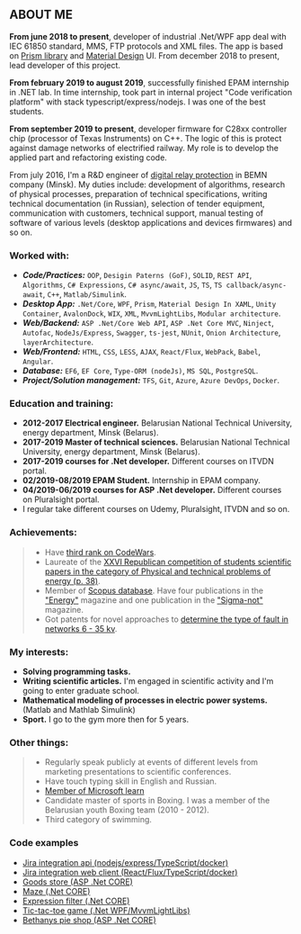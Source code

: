 ## ABOUT ME

**From june 2018 to present**, developer of industrial .Net/WPF app deal with IEC 61850 standard, MMS, FTP protocols and XML files. The app is based on [Prism library](http://prismlibrary.github.io/) and [Material Design](http://materialdesigninxaml.net/) UI. From december 2018 to present, lead developer of this project. 

**From february 2019 to august 2019**, successfully finished EPAM internship in .NET lab. In time internship, took part in internal project "Code verification platform" with stack typescript/express/nodejs. I was one of the best students.

**From september 2019 to present**, developer firmware for C28xx controller chip (processor of Texas Instruments) on C++. The logic of this is protect against damage networks of electrified railway. My role is to develop the applied part and refactoring existing code.

From july 2016, I'm a R&D engineer of [digital relay protection](https://en.wikipedia.org/wiki/Digital_protective_relay) in BEMN company (Minsk). My duties include: development of algorithms, research of physical processes, preparation of technical specifications, writing technical documentation (in Russian), selection of tender equipment, communication with customers, technical support, manual testing of software of various levels (desktop applications and devices firmwares) and so on.

### Worked with:
- ***Code/Practices:*** `OOP`, `Desigin Paterns (GoF)`, `SOLID`, `REST API`, `Algorithms`, `C# Expressions`, `C# async/await`, `JS`, `TS`, `TS callback/async-await`, `C++`, `Matlab/Simulink`.
- ***Desktop App:*** `.Net/Core`, `WPF`, `Prism`, `Material Design In XAML`, `Unity Container`, `AvalonDock`, `WIX`, `XML`, `MvvmLightLibs`, `Modular architecture`.
- ***Web/Backend:*** `ASP .Net/Core Web API`, `ASP .Net Core MVC`, `Ninject`, `Autofac`, `NodeJs/Express`, `Swagger`, `ts-jest`, `NUnit`, `Onion Architecture`, `layerArchitecture`.
- ***Web/Frontend:*** `HTML`, `CSS`, `LESS`, `AJAX`, `React/Flux`, `WebPack`, `Babel`, `Angular`.
- ***Database:*** `EF6`, `EF Core`, `Type-ORM (nodeJs)`, `MS SQL`, `PostgreSQL`.
- ***Project/Solution management:*** `TFS`, `Git`, `Azure`, `Azure DevOps`, `Docker`.


### Education and training:

- **2012-2017 Electrical engineer.** Belarusian National Technical University, energy department, Minsk (Belarus).
- **2017-2019 Master of technical sciences.** Belarusian National Technical University, energy department, Minsk (Belarus).
- **2017-2019 courses for .Net developer.** Different courses on ITVDN portal.
- **02/2019-08/2019 EPAM Student.** Internship in EPAM company.
- **04/2019-06/2019 courses for ASP .Net developer.** Different courses on Pluralsight portal. 
- I regular take different courses on Udemy, Pluralsight, ITVDN and so on.

### Achievements:

> - Have [third rank on CodeWars](https://www.codewars.com/users/VladKachenya/completed_solutions).
> - Laureate of the [XXVI Republican competition of students scientific papers in the category of Physical and technical problems of energy (p. 38)](http://www.sws.bsu.by/%D0%A0%D0%B5%D0%B7%D1%83%D0%BB%D1%8C%D1%82%D0%B0%D1%82%D1%8B%20%D0%BF%D0%BE%20%D0%B2%D1%83%D0%B7%D0%B0%D0%BC-%D1%81%D0%B5%D0%BA%D1%86-%D0%BA%D0%B0%D1%82%D0%B5%D0%B3(%D0%B0%D0%B2%D1%82%D0%BE%D1%80%D1%8B_%D1%80%D1%83%D0%BA%D0%BE%D0%B2_%D1%80%D0%B0%D0%B1%D0%BE%D1%82%D0%B0)%D0%B4%D0%BB%D1%8F%20%D1%81%D0%B0%D0%B9%D1%82%D0%B0.pdf).
> - Member of [Scopus database](https://www.scopus.com/authid/detail.uri?authorId=57199259310). Have four publications in the ["Energy"](https://energy.bntu.by/jour/search/search) magazine and one publication in the ["Sigma-not"](http://www.sigma-not.pl/publikacja-114651-digital-filters-to-separate-the-first-and-second-harmonics-of-signals-in-microprocessor-bases-protection-of-electrical-installations-equipped-with-transformers-przeglad-elektrotechniczny-2018-7.html) magazine. 
> - Got patents for novel approaches to [determine the type of fault in networks 6 - 35 kv](https://www.eapo.org/ru/search.html?search_string=%D0%9A%D0%B0%D1%87%D0%B5%D0%BD%D1%8F).


### My interests:

- **Solving programming tasks.**
- **Writing scientific articles.** I'm engaged in scientific activity and I'm going to enter graduate school.
- **Mathematical modeling of processes in electric power systems.** (Matlab and Mathlab Simulink)
- **Sport.** I go to the gym more then for 5 years.

### Other things:

> - Regularly speak publicly at events of different levels from marketing presentations to scientific conferences.
> - Have touch typing skill in English and Russian.
> - [Member of Microsoft learn](https://techprofile.microsoft.com/en-gb/VladKachenya)
> - Candidate master of sports in Boxing. I was a member of the Belarusian youth Boxing team (2010 - 2012).
> - Third category of swimming.

### Code examples
-  [Jira integration api (nodejs/express/TypeScript/docker)](https://github.com/VladKachenya/tp-jira-integration-api)
-  [Jira integration web client (React/Flux/TypeScript/docker)](https://github.com/VladKachenya/tp-jira-integration-web)
-  [Goods store (ASP .Net CORE)](https://github.com/VladKachenya/GoodsStore.git)
-  [Maze (.Net CORE)](https://github.com/VladKachenya/Maze.git)
-  [Expression filter (.Net CORE)](https://github.com/VladKachenya/Expressions.git)
-  [Tic-tac-toe game (.Net WPF/MvvmLightLibs)](https://github.com/VladKachenya/TicTacToe)
-  [Bethanys pie shop (ASP .Net CORE)](https://github.com/VladKachenya/BethanysPieShop)
